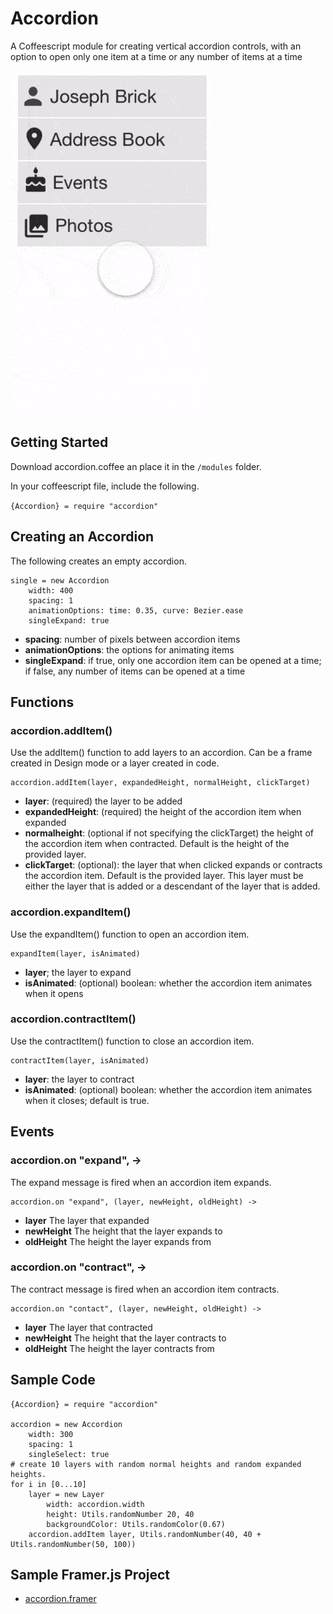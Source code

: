 # Accordion
A Coffeescript module for creating vertical accordion controls, with an option to open only one item at a time or any number of items at a time

![Accordion Image](/readme_images/accordion_example.gif?raw=true "Accordion Image")

## Getting Started
Download accordion.coffee an place it in the `/modules` folder.

In your coffeescript file, include the following.

`{Accordion} = require "accordion"`

## Creating an Accordion
The following creates an empty accordion.
```
single = new Accordion
	width: 400
	spacing: 1
	animationOptions: time: 0.35, curve: Bezier.ease
	singleExpand: true
```
* **spacing**: number of pixels between accordion items
* **animationOptions**: the options for animating items
* **singleExpand**: if true, only one accordion item can be opened at a time; if false, any number of items can be opened at a time
## Functions
### accordion.addItem()
Use the addItem() function to add layers to an accordion. Can be a frame created in Design mode or a layer created in code. 
```
accordion.addItem(layer, expandedHeight, normalHeight, clickTarget)
```
* **layer**: (required) the layer to be added
* **expandedHeight**: (required) the height of the accordion item when expanded
* **normalheight**: (optional if not specifying the clickTarget) the height of the accordion item when contracted. Default is the height of the provided layer.
* **clickTarget**: (optional): the layer that when clicked expands or contracts the accordion item. Default is the provided layer. This layer must be either the layer that is added or a descendant of the layer that is added.
### accordion.expandItem()
Use the expandItem() function to open an accordion item.
```
expandItem(layer, isAnimated)
```
* **layer**; the layer to expand
* **isAnimated**: (optional) boolean: whether the accordion item animates when it opens

### accordion.contractItem()
Use the contractItem() function to close an accordion item.
```
contractItem(layer, isAnimated)
```
* **layer**: the layer to contract
* **isAnimated**: (optional) boolean: whether the accordion item animates when it closes; default is true.

## Events
### accordion.on "expand", ->
The expand message is fired when an accordion item expands.
```
accordion.on "expand", (layer, newHeight, oldHeight) ->
```
* **layer** The layer that expanded
* **newHeight** The height that the layer expands to
* **oldHeight** The height the layer expands from

### accordion.on "contract", ->
The contract message is fired when an accordion item contracts.
```
accordion.on "contact", (layer, newHeight, oldHeight) ->
```
* **layer** The layer that contracted
* **newHeight** The height that the layer contracts to
* **oldHeight** The height the layer contracts from
## Sample Code
```
{Accordion} = require "accordion"

accordion = new Accordion
	width: 300
	spacing: 1
	singleSelect: true
# create 10 layers with random normal heights and random expanded heights.
for i in [0...10]
	layer = new Layer
		width: accordion.width
		height: Utils.randomNumber 20, 40
		backgroundColor: Utils.randomColor(0.67)
	accordion.addItem layer, Utils.randomNumber(40, 40 + Utils.randomNumber(50, 100))
```
## Sample Framer.js Project
* [accordion.framer](https://framer.cloud/tIdTw)
